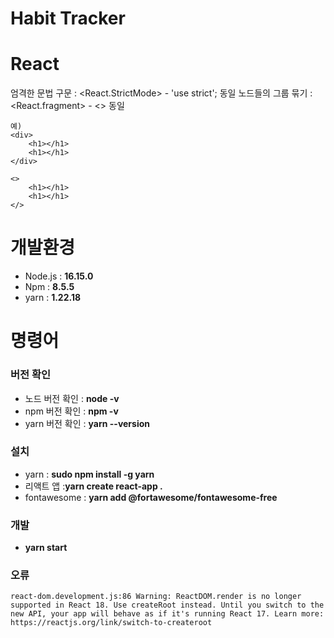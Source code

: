 # Habit Tracker

# React
엄격한 문법 구문 : <React.StrictMode>
                - 'use strict'; 동일
노드들의 그룹 묶기 : <React.fragment>
                - <> 동일
```
예)
<div>
    <h1></h1>
    <h1></h1>
</div>

<>
    <h1></h1>
    <h1></h1>
</>
```

# 개발환경
* Node.js : **16.15.0**
* Npm : **8.5.5**
* yarn : **1.22.18**

# 명령어
### 버전 확인
* 노드 버전 확인 : **node -v**
* npm 버전 확인 : **npm -v**
* yarn 버전 확인 : **yarn --version**

### 설치
* yarn : **sudo npm install -g yarn**
* 리액트 앱 :**yarn create react-app .**
* fontawesome : **yarn add @fortawesome/fontawesome-free**

### 개발
* **yarn start**

### 오류
```
react-dom.development.js:86 Warning: ReactDOM.render is no longer supported in React 18. Use createRoot instead. Until you switch to the new API, your app will behave as if it's running React 17. Learn more: https://reactjs.org/link/switch-to-createroot
```